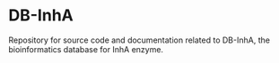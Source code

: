 # DB-InhA
Repository for source code and documentation related to DB-InhA, the bioinformatics database for InhA enzyme.
